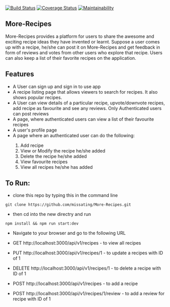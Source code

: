 [![Build Status](https://travis-ci.org/missating/More-Recipes.svg?branch=develop)](https://travis-ci.org/missating/More-Recipes)
[![Coverage Status](https://coveralls.io/repos/github/missating/More-Recipes/badge.svg?branch=develop)](https://coveralls.io/github/missating/More-Recipes?branch=develop)
[![Maintainability](https://api.codeclimate.com/v1/badges/3de0dc6a00a683e72f5f/maintainability)](https://codeclimate.com/github/missating/More-Recipes/maintainability)


## More-Recipes

More-Recipes provides a platform for users to share the awesome and exciting recipe ideas they have invented or learnt.
Suppose a user comes up with a recipe, he/she can post it on More-Recipes and get feedback in form of reviews and votes from other users who explore that recipe. Users can also keep a list of their favorite recipes on the application.

 ## Features
<ul>
<li>A User can sign up and sign in to use app</li>
    
<li>A recipe listing page that allows viewers to search for recipes. It also shows popular recipes.</li>

<li>A User can view details of a particular recipe, upvote/downvote recipes, add recipe as favourite and see any reviews. Only Authenticated users can post reviews</li>

<li>A page, where authenticated users can view a list of their favourite recipes</li>

<li>A user's profile page</li>

<li>A page where an authenticated user can do the following:</li>
        <ol>
        <li> Add recipe</li>
        <li> View or Modify the recipe he/she added</li>
        <li> Delete the recipe he/she added </li>
        <li> View favourite recipes </li>
        <li> View all recipes he/she has added </li>
        </ol>

</ul>

## To Run:

* clone this repo by typing this in the command line

```
git clone https://github.com/missating/More-Recipes.git
```

* then cd into the new directry and run

```
npm install && npm run start:dev
```

* Navigate to your browser and go to the following URL

* GET http://localhost:3000/api/v1/recipes - to view all recipes

* PUT http://localhost:3000/api/v1/recipes/1 - to update a recipes with ID of 1

* DELETE http://localhost:3000/api/v1/recipes/1 - to delete a recipe with ID of 1

* POST http://localhost:3000/api/v1/recipes - to add a recipe

* POST http://localhost:3000/api/v1/recipes/1/review - to add a review for recipe with ID of 1
